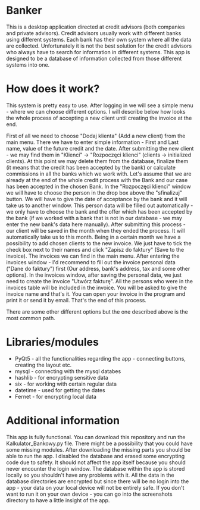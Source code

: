 # Banker

This is a desktop application directed at credit advisors (both companies and private advisors). Credit advisors usually work with different banks using different systems. Each bank has their own system where all the data are collected. Unfortunately it is not the best solution for the credit advisors who always have to search for information in different systems. This app is designed to be a database of information collected from those different systems into one.

# How does it work?

This system is pretty easy to use. After logging in we will see a simple menu - where we can choose different options. I will describe below how looks the whole process of accepting a new client until creating the invoice at the end. 

First of all we need to choose "Dodaj klienta" (Add a new client) from the main menu. There we have to enter simple information - First and Last name, value of the future credit and the date. After submitting the new client - we may find them in "Klienci" -> "Rozpoczęci klienci" (clients -> initialized clients). At this point we may delete them from the database, finalize them (it means that the credit has been accepted by the bank) or calculate commissions in all the banks which we work with. Let's assume that we are already at the end of the whole credit process with the Bank and our case has been accepted in the chosen Bank. In the "Rozpoczęci klienci" window we will have to choose the person in the drop box above the "sfinalizuj" button. We will have to give the date of acceptance by the bank and it will take us to another window. This person data will be filled out automatically - we only have to choose the bank and the offer which has been accepted by the bank (if we worked with a bank that is not in our database - we may enter the new bank's data here manually). After submitting this process - our client will be saved in the month when they ended the process. It will automatically take us to this month. Being in a certain month we have a possibility to add chosen clients to the new invoice. We just have to tick the check box next to their names and click "Zapisz do faktury" (Save to the invoice). The invoices we can find in the main menu. After entering the invoices window - I'd recommend to fill out the invoice personal data ("Dane do faktury") first (Our address, bank's address, tax and some other options). In the invoices window, after saving the personal data, we just need to create the invoice "Utwórz fakturę". All the persons who were in the invoices table will be included in the invoice. You will be asked to give the invoice name and that's it. You can open your invoice in the program and print it or send it by email. That's the end of this process.

There are some other different options but the one described above is the most common path.

# Libraries/modules

- PyQt5 - all the functionalities regarding the app - connecting buttons, creating the layout etc.
- mysql - connecting with the mysql databes
- hashlib - for encrypting sensitive data
- six - for working with certain regular data
- datetime - used for getting the dates
- Fernet - for encrypting local data

# Additional information

This app is fully functional. You can download this repository and run the Kalkulator_Bankowy.py file. There might be a possibility that you could have some missing modules. After downloading the missing parts you should be able to run the app. I disabled the database and erased some encrypting code due to safety. It should not affect the app itself because you should never encounter the login window. The database within the app is stored locally so you shouldn't have any problems with it. All the data in the database directories are encrypted but since there will be no login into the app - your data on your local device will not be entirely safe. If you don't want to run it on your own device - you can go into the screenshots directory to have a little insight of the app.
